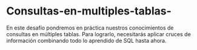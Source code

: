 # Consultas-en-multiples-tablas-
En este desafío pondremos en práctica nuestros conocimientos de consultas en múltiples tablas. Para lograrlo, necesitarás aplicar cruces de información combinando todo lo aprendido de SQL hasta ahora.
